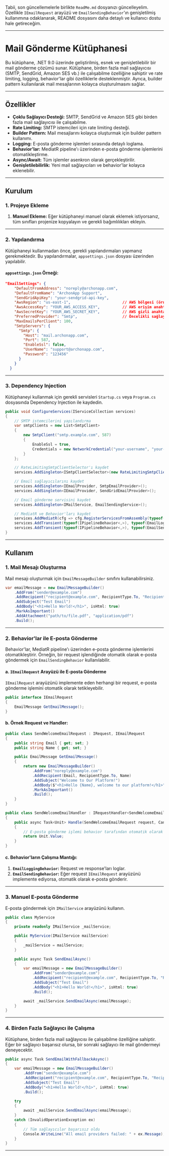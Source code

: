 ﻿Tabii, son güncellemelerle birlikte `ReadMe.md` dosyanızı güncelleyelim. Özellikle `IEmailRequest` arayüzü ve `EmailSendingBehavior`'ın genişletilmiş kullanımına odaklanarak, README dosyasını daha detaylı ve kullanıcı dostu hale getireceğim.

---

# Mail Gönderme Kütüphanesi

Bu kütüphane, .NET 9.0 üzerinde geliştirilmiş, esnek ve genişletilebilir bir mail gönderme çözümü sunar. Kütüphane, birden fazla mail sağlayıcısı (SMTP, SendGrid, Amazon SES vb.) ile çalışabilme özelliğine sahiptir ve rate limiting, logging, behavior'lar gibi özelliklerle desteklenmiştir. Ayrıca, builder pattern kullanılarak mail mesajlarının kolayca oluşturulmasını sağlar.

---

## Özellikler

- **Çoklu Sağlayıcı Desteği:** SMTP, SendGrid ve Amazon SES gibi birden fazla mail sağlayıcısı ile çalışabilme.
- **Rate Limiting:** SMTP istemcileri için rate limiting desteği.
- **Builder Pattern:** Mail mesajlarını kolayca oluşturmak için builder pattern kullanımı.
- **Logging:** E-posta gönderme işlemleri sırasında detaylı loglama.
- **Behavior'lar:** MediatR pipeline'ı üzerinden e-posta gönderme işlemlerini otomatikleştirme.
- **Async/Await:** Tüm işlemler asenkron olarak gerçekleştirilir.
- **Genişletilebilirlik:** Yeni mail sağlayıcıları ve behavior'lar kolayca eklenebilir.

---

## Kurulum

### 1. Projeye Ekleme

1. **Manuel Ekleme:** Eğer kütüphaneyi manuel olarak eklemek istiyorsanız, tüm sınıfları projenize kopyalayın ve gerekli bağımlılıkları ekleyin.

---

### 2. Yapılandırma

Kütüphaneyi kullanmadan önce, gerekli yapılandırmaları yapmanız gerekmektedir. Bu yapılandırmalar, `appsettings.json` dosyası üzerinden yapılabilir.

#### `appsettings.json` Örneği:

```json
"EmailSettings": {
    "DefaultFromAddress": "noreply@archonapp.com",
    "DefaultFromName": "ArchonApp Support",
    "SendGridApiKey": "your-sendgrid-api-key",
    "AwsRegion": "us-east-1",                       // AWS bölgesi (örneğin, us-east-1)
    "AwsAccessKey": "YOUR_AWS_ACCESS_KEY",          // AWS erişim anahtarı
    "AwsSecretKey": "YOUR_AWS_SECRET_KEY",          // AWS gizli anahtarı
    "PreferredProvider": "Smtp",                    // Öncelikli sağlayıcı
    "MaxEmailsPerClient": 100,
    "SmtpServers": {
      "Smtp": {
        "Host": "mail.archonapp.com",
        "Port": 587,
        "EnableSsl": false,
        "UserName": "support@archonapp.com",
        "Password": "123456"
      }
    }
  }
```

---

### 3. Dependency Injection

Kütüphaneyi kullanmak için gerekli servisleri `Startup.cs` veya `Program.cs` dosyasında Dependency Injection ile kaydedin.

```csharp
public void ConfigureServices(IServiceCollection services)
{
    // SMTP istemcilerini yapılandırma
    var smtpClients = new List<SmtpClient>
    {
        new SmtpClient("smtp.example.com", 587)
        {
            EnableSsl = true,
            Credentials = new NetworkCredential("your-username", "your-password")
        }
    };

    // RateLimitingSmtpClientSelector'ı kaydet
    services.AddSingleton<ISmtpClientSelector>(new RateLimitingSmtpClientSelector(smtpClients, 100));

    // Email sağlayıcılarını kaydet
    services.AddSingleton<IEmailProvider, SmtpEmailProvider>();
    services.AddSingleton<IEmailProvider, SendGridEmailProvider>();

    // Email gönderme servisini kaydet
    services.AddSingleton<IMailService, EmailSendingService>();

    // MediatR ve Behavior'ları kaydet
    services.AddMediatR(cfg => cfg.RegisterServicesFromAssembly(typeof(Program).Assembly));
    services.AddTransient(typeof(IPipelineBehavior<,>), typeof(EmailLoggingBehavior<,>));
    services.AddTransient(typeof(IPipelineBehavior<,>), typeof(EmailSendingBehavior<,>));
}
```

---

## Kullanım

### 1. Mail Mesajı Oluşturma

Mail mesajı oluşturmak için `EmailMessageBuilder` sınıfını kullanabilirsiniz.

```csharp
var emailMessage = new EmailMessageBuilder()
    .AddFrom("sender@example.com")
    .AddRecipient("recipient@example.com", RecipientType.To, "Recipient Name")
    .AddSubject("Test Email")
    .AddBody("<h1>Hello World!</h1>", isHtml: true)
    .MarkAsImportant()
    .AddAttachment("path/to/file.pdf", "application/pdf")
    .Build();
```

---

### 2. Behavior'lar ile E-posta Gönderme

Behavior'lar, MediatR pipeline'ı üzerinden e-posta gönderme işlemlerini otomatikleştirir. Örneğin, bir request işlendiğinde otomatik olarak e-posta göndermek için `EmailSendingBehavior` kullanılabilir.

#### a. **`IEmailRequest` Arayüzü ile E-posta Gönderme**

`IEmailRequest` arayüzünü implemente eden herhangi bir request, e-posta gönderme işlemini otomatik olarak tetikleyebilir.

```csharp
public interface IEmailRequest
{
    EmailMessage GetEmailMessage();
}
```

#### b. **Örnek Request ve Handler:**

```csharp
public class SendWelcomeEmailRequest : IRequest, IEmailRequest
{
    public string Email { get; set; }
    public string Name { get; set; }

    public EmailMessage GetEmailMessage()
    {
        return new EmailMessageBuilder()
            .AddFrom("noreply@example.com")
            .AddRecipient(Email, RecipientType.To, Name)
            .AddSubject("Welcome to Our Platform!")
            .AddBody($"<h1>Hello {Name}, welcome to our platform!</h1>", isHtml: true)
            .MarkAsImportant()
            .Build();
    }
}

public class SendWelcomeEmailHandler : IRequestHandler<SendWelcomeEmailRequest>
{
    public async Task<Unit> Handle(SendWelcomeEmailRequest request, CancellationToken cancellationToken)
    {
        // E-posta gönderme işlemi behavior tarafından otomatik olarak yapılacak
        return Unit.Value;
    }
}
```

#### c. **Behavior'ların Çalışma Mantığı:**

1. **`EmailLoggingBehavior`:** Request ve response'ları loglar.
2. **`EmailSendingBehavior`:** Eğer request `IEmailRequest` arayüzünü implemente ediyorsa, otomatik olarak e-posta gönderir.

---

### 3. Manuel E-posta Gönderme

E-posta göndermek için `IMailService` arayüzünü kullanın.

```csharp
public class MyService
{
    private readonly IMailService _mailService;

    public MyService(IMailService mailService)
    {
        _mailService = mailService;
    }

    public async Task SendEmailAsync()
    {
        var emailMessage = new EmailMessageBuilder()
            .AddFrom("sender@example.com")
            .AddRecipient("recipient@example.com", RecipientType.To, "Recipient Name")
            .AddSubject("Test Email")
            .AddBody("<h1>Hello World!</h1>", isHtml: true)
            .Build();

        await _mailService.SendEmailAsync(emailMessage);
    }
}
```

---

### 4. Birden Fazla Sağlayıcı ile Çalışma

Kütüphane, birden fazla mail sağlayıcısı ile çalışabilme özelliğine sahiptir. Eğer bir sağlayıcı başarısız olursa, bir sonraki sağlayıcı ile mail göndermeyi deneyecektir.

```csharp
public async Task SendEmailWithFallbackAsync()
{
    var emailMessage = new EmailMessageBuilder()
        .AddFrom("sender@example.com")
        .AddRecipient("recipient@example.com", RecipientType.To, "Recipient Name")
        .AddSubject("Test Email")
        .AddBody("<h1>Hello World!</h1>", isHtml: true)
        .Build();

    try
    {
        await _mailService.SendEmailAsync(emailMessage);
    }
    catch (InvalidOperationException ex)
    {
        // Tüm sağlayıcılar başarısız oldu
        Console.WriteLine("All email providers failed: " + ex.Message);
    }
}
```

---